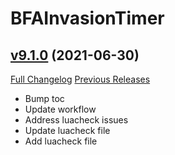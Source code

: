 # BFAInvasionTimer

## [v9.1.0](https://github.com/funkydude/BFAInvasionTimer/tree/v9.1.0) (2021-06-30)
[Full Changelog](https://github.com/funkydude/BFAInvasionTimer/compare/v9.0.4...v9.1.0) [Previous Releases](https://github.com/funkydude/BFAInvasionTimer/releases)

- Bump toc  
- Update workflow  
- Address luacheck issues  
- Update luacheck file  
- Add luacheck file  
